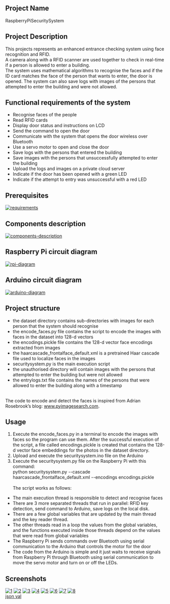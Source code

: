 ## Project Name
RaspberryPiSecuritySystem

## Project Description
This projects represents an enhanced entrance checking system using face recognition and RFID.<br>
A camera along with a RFID scanner are used together to check in real-time if a person is allowed to enter a building.<br>
The system uses mathematical algorithms to recognise the faces and if the ID card matches the face of the person that wants to enter, the door is opened. The system can also save logs with images of the persons that attempted to enter the building and were not allowed.<br>


## Functional requirements of the system

-	Recognise faces of the people
-	Read RFID cards
-	Display door status and instructions on LCD
-	Send the command to open the door
-	Communicate with the system that opens the door wireless over Bluetooth
-	Use a servo motor to open and close the door
-	Save logs with the persons that entered the building
-	Save images with the persons that unsuccessfully attempted to enter the building 
-	Upload the logs and images on a private cloud server
-	Indicate if the door has been opened with a green LED
-	Indicate if the attempt to entry was unsuccessful with a red LED


## Prerequisites
<a href="https://imgbb.com/"><img src="https://i.ibb.co/tDGbSv6/requirements.png" alt="requirements" border="0"></a>

## Components description
<a href="https://imgbb.com/"><img src="https://i.ibb.co/zPBY1zr/components-description.png" alt="components-description" border="0"></a>

## Raspberry Pi circuit diagram
<a href="https://imgbb.com/"><img src="https://i.ibb.co/q596d3S/rpi-diagram.png" alt="rpi-diagram" border="0"></a>

## Arduino circuit diagram
<a href="https://imgbb.com/"><img src="https://i.ibb.co/GFBVdmL/arduino-diagram.png" alt="arduino-diagram" border="0"></a>

## Project structure

-	the dataset directory contains sub-directories with images for each person that the system should recognise<br>
-	the encode_faces.py file contains the script to encode the images with faces in the dataset into 128-d vectors<br>
-	the encodings.pickle file contains the 128-d vector face encodings extracted from images<br>
-	the haarcascade_frontalface_default.xml is a pretrained Haar cascade file used to localize faces in the images<br>
-	securitysystem.py is the main execution script<br>
-	the unauthorised directory will contain images with the persons that attempted to enter the building but were not allowed<br>
-	the entrylogs.txt file contains the names of the persons that were allowed to enter the building along with a timestamp<br>

<br> The code to encode and detect the faces is inspired from Adrian Rosebrook’s blog: www.pyimagesearch.com.

## Usage
1. Execute the encode_faces.py in a terminal to encode the images with faces so the program can use them. After the successful execution of the script, a file called encodings.pickle is created that contains the 128-d vector face embeddings for the photos in the dataset directory.<br>
2. Upload and execute the securitysystem.ino file on the Arduino<br>
3. Execute the securitysystem.py file on the Raspberry Pi with this command:<br> python securitysystem.py --cascade haarcascade_frontalface_default.xml --encodings encodings.pickle
<br><br>
The script works as follows:<br>
-	The main execution thread is responsible to detect and recognise faces<br>
-	There are 3 more separated threads that run in parallel: RFID key detection, send command to Arduino, save logs on the local disk.<br>
-	There are a few global variables that are updated by the main thread and the key reader thread.<br>
-	The other threads read in a loop the values from the global variables, and the functions executed inside those threads depend on the values that were read from global variables<br>
-	The Raspberry Pi sends commands over Bluetooth using serial communication to the Arduino that controls the motor for the door<br>
-	The code from the Arduino is simple and it just waits to receive signals from Raspberry Pi through Bluetooth using serial communication to move the servo motor and turn on or off the LEDs. <br>

## Screenshots

<a href="https://imgbb.com/"><img src="https://i.ibb.co/YkH2MSP/1.png" alt="1" border="0"></a>
<a href="https://imgbb.com/"><img src="https://i.ibb.co/4TNSnPk/2.png" alt="2" border="0"></a>
<a href="https://imgbb.com/"><img src="https://i.ibb.co/ysXBMhX/3.png" alt="3" border="0"></a>
<a href="https://imgbb.com/"><img src="https://i.ibb.co/HpXSYqq/4.png" alt="4" border="0"></a>
<a href="https://imgbb.com/"><img src="https://i.ibb.co/GpZ4nMd/5.png" alt="5" border="0"></a>
<a href="https://imgbb.com/"><img src="https://i.ibb.co/RNDY8GP/6.png" alt="6" border="0"></a>
<a href="https://ibb.co/16w0dGw"><img src="https://i.ibb.co/q5PDWYP/7.png" alt="7" border="0"></a>
<a href="https://ibb.co/Zh2VRnV"><img src="https://i.ibb.co/y84XmwX/8.png" alt="8" border="0"></a><br /><a target='_blank' href='https://geojsonlint.com/'>json val</a><br />
